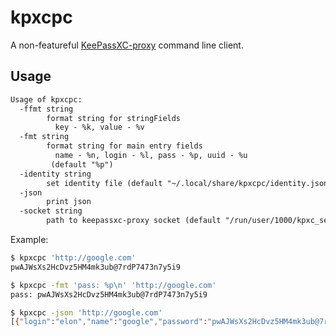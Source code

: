 # kpxcpc

A non-featureful [KeePassXC-proxy](https://github.com/keepassxreboot/keepassxc-browser/blob/develop/keepassxc-protocol.md) command line client.

## Usage

```txt
Usage of kpxcpc:
  -ffmt string
        format string for stringFields
          key - %k, value - %v
  -fmt string
        format string for main entry fields
          name - %n, login - %l, pass - %p, uuid - %u
         (default "%p")
  -identity string
        set identity file (default "~/.local/share/kpxcpc/identity.json")
  -json
        print json
  -socket string
        path to keepassxc-proxy socket (default "/run/user/1000/kpxc_server")
```

Example:

```sh
$ kpxcpc 'http://google.com'
pwAJWsXs2HcDvz5HM4mk3ub@7rdP7473n7y5i9

$ kpxcpc -fmt 'pass: %p\n' 'http://google.com'
pass: pwAJWsXs2HcDvz5HM4mk3ub@7rdP7473n7y5i9

$ kpxcpc -json 'http://google.com'
[{"login":"elon","name":"google","password":"pwAJWsXs2HcDvz5HM4mk3ub@7rdP7473n7y5i9","uuid":"d1e6cba53ad04e8fb23f2991c160ce5a","stringFields":[]}]
```

